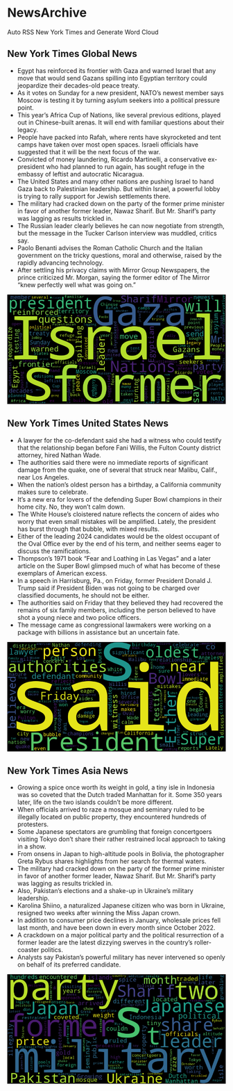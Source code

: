 # NewsArchive
Auto RSS New York Times and Generate Word Cloud

## New York Times Global News
* Egypt has reinforced its frontier with Gaza and warned Israel that any move that would send Gazans spilling into Egyptian territory could jeopardize their decades-old peace treaty.
* As it votes on Sunday for a new president, NATO’s newest member says Moscow is testing it by turning asylum seekers into a political pressure point.
* This year’s Africa Cup of Nations, like several previous editions, played out in Chinese-built arenas. It will end with familiar questions about their legacy.
* People have packed into Rafah, where rents have skyrocketed and tent camps have taken over most open spaces. Israeli officials have suggested that it will be the next focus of the war.
* Convicted of money laundering, Ricardo Martinelli, a conservative ex-president who had planned to run again, has sought refuge in the embassy of leftist and autocratic Nicaragua.
* The United States and many other nations are pushing Israel to hand Gaza back to Palestinian leadership. But within Israel, a powerful lobby is trying to rally support for Jewish settlements there.
* The military had cracked down on the party of the former prime minister in favor of another former leader, Nawaz Sharif. But Mr. Sharif’s party was lagging as results trickled in.
* The Russian leader clearly believes he can now negotiate from strength, but the message in the Tucker Carlson interview was muddled, critics say.
* Paolo Benanti advises the Roman Catholic Church and the Italian government on the tricky questions, moral and otherwise, raised by the rapidly advancing technology.
* After settling his privacy claims with Mirror Group Newspapers, the prince criticized Mr. Morgan, saying the former editor of The Mirror “knew perfectly well what was going on.”

![Global](./global.png)
## New York Times United States News
* A lawyer for the co-defendant said she had a witness who could testify that the relationship began before Fani Willis, the Fulton County district attorney, hired Nathan Wade.
* The authorities said there were no immediate reports of significant damage from the quake, one of several that struck near Malibu, Calif., near Los Angeles.
* When the nation’s oldest person has a birthday, a California community makes sure to celebrate.
* It’s a new era for lovers of the defending Super Bowl champions in their home city. No, they won’t calm down.
* The White House’s cloistered nature reflects the concern of aides who worry that even small mistakes will be amplified. Lately, the president has burst through that bubble, with mixed results.
* Either of the leading 2024 candidates would be the oldest occupant of the Oval Office ever by the end of his term, and neither seems eager to discuss the ramifications.
* Thompson’s 1971 book “Fear and Loathing in Las Vegas” and a later article on the Super Bowl glimpsed much of what has become of these exemplars of American excess.
* In a speech in Harrisburg, Pa., on Friday, former President Donald J. Trump said if President Biden was not going to be charged over classified documents, he should not be either.
* The authorities said on Friday that they believed they had recovered the remains of six family members, including the person believed to have shot a young niece and two police officers.
* The message came as congressional lawmakers were working on a package with billions in assistance but an uncertain fate.

![US](./usnews.png)
## New York Times Asia News
* Growing a spice once worth its weight in gold, a tiny isle in Indonesia was so coveted that the Dutch traded Manhattan for it. Some 350 years later, life on the two islands couldn’t be more different.
* When officials arrived to raze a mosque and seminary ruled to be illegally located on public property, they encountered hundreds of protesters.
* Some Japanese spectators are grumbling that foreign concertgoers visiting Tokyo don’t share their rather restrained local approach to taking in a show.
* From onsens in Japan to high-altitude pools in Bolivia, the photographer Greta Rybus shares highlights from her search for thermal waters.
* The military had cracked down on the party of the former prime minister in favor of another former leader, Nawaz Sharif. But Mr. Sharif’s party was lagging as results trickled in.
* Also, Pakistan’s elections and a shake-up in Ukraine’s military leadership.
* Karolina Shiino, a naturalized Japanese citizen who was born in Ukraine, resigned two weeks after winning the Miss Japan crown.
* In addition to consumer price declines in January, wholesale prices fell last month, and have been down in every month since October 2022.
* A crackdown on a major political party and the political resurrection of a former leader are the latest dizzying swerves in the country’s roller-coaster politics.
* Analysts say Pakistan’s powerful military has never intervened so openly on behalf of its preferred candidate.

![Asian](./asian.png)
